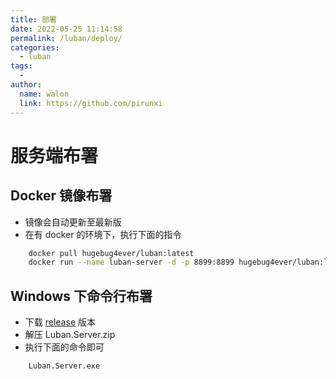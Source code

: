 ```yaml
---
title: 部署
date: 2022-05-25 11:14:58
permalink: /luban/deploy/
categories:
  - luban
tags:
  - 
author: 
  name: walon
  link: https://github.com/pirunxi
---
```

# 服务端布署

## Docker 镜像布署
- 镜像会自动更新至最新版
- 在有 docker 的环境下，执行下面的指令
``` bash
    docker pull hugebug4ever/luban:latest
    docker run --name luban-server -d -p 8899:8899 hugebug4ever/luban:latest 
```

## Windows 下命令行布署
- 下载 [release](https://github.com/focus-creative-games/luban/releases) 版本
- 解压 Luban.Server.zip
- 执行下面的命令即可
```
    Luban.Server.exe
```